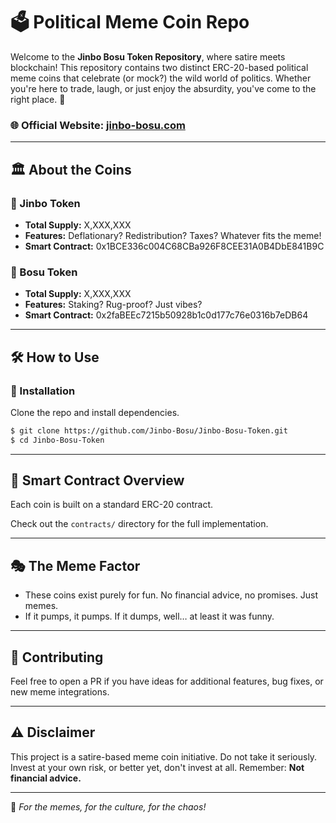 # 🗳️ Political Meme Coin Repo

Welcome to the **Jinbo Bosu Token Repository**, where satire meets blockchain! 
This repository contains two distinct ERC-20-based political meme coins that celebrate (or mock?) the wild world of politics. 
Whether you're here to trade, laugh, or just enjoy the absurdity, you've come to the right place. 🚀

### 🌐 **Official Website:** [jinbo-bosu.com](https://www.jinbo-bosu.com/)

---

## 🏛️ About the Coins

### 🐘 Jinbo Token
- **Total Supply:** X,XXX,XXX
- **Features:** Deflationary? Redistribution? Taxes? Whatever fits the meme!
- **Smart Contract:** 0x1BCE336c004C68CBa926F8CEE31A0B4DbE841B9C​

### 🐴 Bosu Token
- **Total Supply:** X,XXX,XXX
- **Features:** Staking? Rug-proof? Just vibes?
- **Smart Contract:** 0x2faBEEc7215b50928b1c0d177c76e0316b7eDB64​

---

## 🛠️ How to Use

### 🔧 Installation
Clone the repo and install dependencies.
```sh
$ git clone https://github.com/Jinbo-Bosu/Jinbo-Bosu-Token.git
$ cd Jinbo-Bosu-Token
```


---

## 📜 Smart Contract Overview
Each coin is built on a standard ERC-20 contract.

Check out the `contracts/` directory for the full implementation.

---

## 🎭 The Meme Factor
- These coins exist purely for fun. No financial advice, no promises. Just memes.
- If it pumps, it pumps. If it dumps, well… at least it was funny.

---

## 🤝 Contributing
Feel free to open a PR if you have ideas for additional features, bug fixes, or new meme integrations.

---

## ⚠️ Disclaimer
This project is a satire-based meme coin initiative. Do not take it seriously. Invest at your own risk, or better yet, don't invest at all. Remember: **Not financial advice.**

---

🚀 *For the memes, for the culture, for the chaos!*

